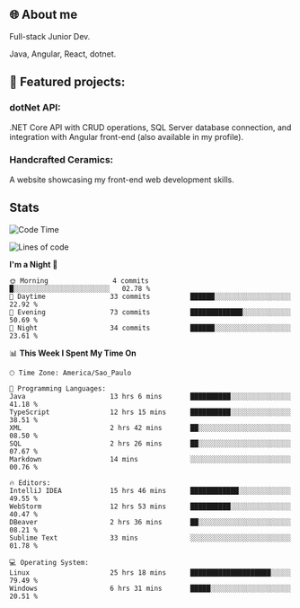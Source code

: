 ## 🌐 About me
Full-stack
Junior Dev. 

Java, Angular, React, dotnet.

## 🔧 Featured projects:
### dotNet API: 
.NET Core API with CRUD operations, SQL Server database connection, and integration with Angular front-end (also available in my profile).
### Handcrafted Ceramics: 
A website showcasing my front-end web development skills.

## Stats

<!--START_SECTION:waka-->
![Code Time](http://img.shields.io/badge/Code%20Time-167%20hrs%202%20mins-blue)

![Lines of code](https://img.shields.io/badge/From%20Hello%20World%20I%27ve%20Written-40.0%20thousand%20lines%20of%20code-blue)

**I'm a Night 🦉** 

```text
🌞 Morning                4 commits           █░░░░░░░░░░░░░░░░░░░░░░░░   02.78 % 
🌆 Daytime                33 commits          ██████░░░░░░░░░░░░░░░░░░░   22.92 % 
🌃 Evening                73 commits          █████████████░░░░░░░░░░░░   50.69 % 
🌙 Night                  34 commits          ██████░░░░░░░░░░░░░░░░░░░   23.61 % 
```


📊 **This Week I Spent My Time On** 

```text
🕑︎ Time Zone: America/Sao_Paulo

💬 Programming Languages: 
Java                     13 hrs 6 mins       ██████████░░░░░░░░░░░░░░░   41.18 % 
TypeScript               12 hrs 15 mins      ██████████░░░░░░░░░░░░░░░   38.51 % 
XML                      2 hrs 42 mins       ██░░░░░░░░░░░░░░░░░░░░░░░   08.50 % 
SQL                      2 hrs 26 mins       ██░░░░░░░░░░░░░░░░░░░░░░░   07.67 % 
Markdown                 14 mins             ░░░░░░░░░░░░░░░░░░░░░░░░░   00.76 % 

🔥 Editors: 
IntelliJ IDEA            15 hrs 46 mins      ████████████░░░░░░░░░░░░░   49.55 % 
WebStorm                 12 hrs 53 mins      ██████████░░░░░░░░░░░░░░░   40.47 % 
DBeaver                  2 hrs 36 mins       ██░░░░░░░░░░░░░░░░░░░░░░░   08.21 % 
Sublime Text             33 mins             ░░░░░░░░░░░░░░░░░░░░░░░░░   01.78 % 

💻 Operating System: 
Linux                    25 hrs 18 mins      ████████████████████░░░░░   79.49 % 
Windows                  6 hrs 31 mins       █████░░░░░░░░░░░░░░░░░░░░   20.51 % 
```


<!--END_SECTION:waka-->
